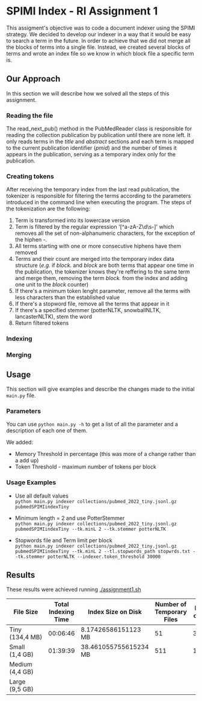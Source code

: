 # SPIMI Index - RI Assignment 1

This assigment's objective was to code a document indexer using the SPIMI strategy. We decided to develop our indexer in a way that it would be easy to search a term in the future. In order to achieve that we did not merge all the blocks of terms into a single file. Instead, we created several blocks of terms and wrote an index file so we know in which block file a specific term is.

## Our Approach

In this section we will describe how we solved all the steps of this assignment.

### Reading the file

The read_next_pub() method in the PubMedReader class is responsible for reading the collection publication by publication until there are none left. It only reads terms in the *title* and *abstract* sections and each term is mapped to the current publication identifier (*pmid*) and the number of times it appears in the publication, serving as a temporary index only for the publication.

### Creating tokens

After receiving the temporary index from the last read publication, the tokenizer is responsible for filtering the terms according to the parameters introduced in the command line when executing the program. The steps of the tokenization are the following:
1. Term is transformed into its lowercase version
2. Term is filtered by the regular expression '[^a-zA-Z\d\s-]' which removes all the set of non-alphanumeric characters, for the exception of the hiphen *-*.
3. All terms starting with one or more consecutive hiphens have them removed
4. Terms and their count are merged into the temporary index data structure (*e.g.* if *block.* and *block* are both terms that appear one time in the publication, the tokenizer knows they're reffering to the same term and merge them, removing the term *block.* from the index and adding one unit to the *block* counter)
5. If there's a minimum token lenght parameter, remove all the terms with less characters than the established value
6. If there's a stopword file, remove all the terms that appear in it
7. If there's a specified stemmer (potterNLTK, snowballNLTK, lancasterNLTK), stem the word
8. Return filtered tokens

### Indexing

### Merging

## Usage

This section will give examples and describe the changes made to the initial `main.py` file.

### Parameters

You can use `python main.py -h` to get a list of all the parameter and a description of each one of them.

We added:
- Memory Threshold in percentage (this was more of a change rather than a add up)
- Token Threshold - maximum number of tokens per block

### Usage Examples

- Use all default values   
`python main.py indexer collections/pubmed_2022_tiny.jsonl.gz pubmedSPIMIindexTiny`

- Minimum length = 2 and use PotterStemmer   
`python main.py indexer collections/pubmed_2022_tiny.jsonl.gz pubmedSPIMIindexTiny --tk.minL 2 --tk.stemmer potterNLTK`

- Stopwords file and Term limit per block   
`python main.py indexer collections/pubmed_2022_tiny.jsonl.gz pubmedSPIMIindexTiny --tk.minL 2 --tl.stopwords_path stopwrds.txt --tk.stemmer potterNLTK --indexer.token_threshold 30000`

## Results

These results were achieved running [./assignment1.sh](./assignment1.sh)

| File Size | Total Indexing Time | Index Size on Disk | Number of Temporary Files | Number of Terms |
|---|---|---|---|---|
| Tiny (134,4 MB) | 00:06:46 | 8.17426586151123 MB | 51 | 388222 |
| Small (1,4 GB) | 01:39:39 | 38.461055755615234 MB | 511 | 1883845
| Medium (4,4 GB) | | | | |
| Large (9,5 GB) | | | | |